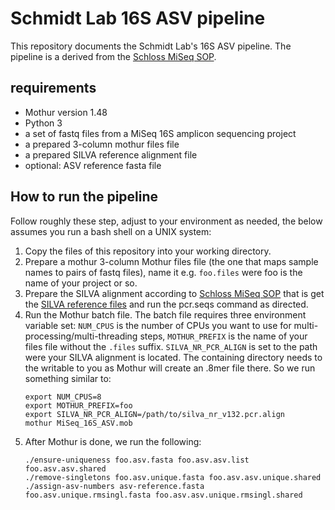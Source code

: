 # Schmidt Lab 16S ASV pipeline

This repository documents the Schmidt Lab's 16S ASV pipeline.  The pipeline is a derived from the [Schloss MiSeq SOP](https://mothur.org/wiki/miseq_sop/).

## requirements

- Mothur version 1.48
- Python 3
- a set of fastq files from a MiSeq 16S amplicon sequencing project
- a prepared 3-column mothur files file
- a prepared SILVA reference alignment file
- optional: ASV reference fasta file

## How to run the pipeline

Follow roughly these step, adjust to your environment as needed, the below assumes you run a bash shell on a UNIX system:

1. Copy the files of this repository into your working directory.
2. Prepare a mothur 3-column Mothur files file (the one that maps sample names to pairs of fastq files), name it e.g. `foo.files` were foo is the name
   of your project or so.
3. Prepare the SILVA alignment according to [Schloss MiSeq SOP](https://mothur.org/wiki/miseq_sop/) that is get the
   [SILVA reference files](https://mothur.org/wiki/Silva_reference_files) and run the pcr.seqs command as directed.
4. Run the Mothur batch file.  The batch file requires three environment variable set: `NUM_CPUS` is the number of CPUs you want to use for
   multi-processing/multi-threading steps, `MOTHUR_PREFIX` is the name of your files file without the `.files` suffix. `SILVA_NR_PCR_ALIGN` is set to the
   path were your SILVA alignment is located.  The containing directory needs to the writable to you as Mothur will create an .8mer file there.  So we run
   something similar to:
   ```
   export NUM_CPUS=8
   export MOTHUR_PREFIX=foo
   export SILVA_NR_PCR_ALIGN=/path/to/silva_nr_v132.pcr.align
   mothur MiSeq_16S_ASV.mob
   ```
5. After Mothur is done, we run the following:
   ```
   ./ensure-uniqueness foo.asv.fasta foo.asv.asv.list foo.asv.asv.shared
   ./remove-singletons foo.asv.unique.fasta foo.asv.asv.unique.shared
   ./assign-asv-numbers asv-reference.fasta foo.asv.unique.rmsingl.fasta foo.asv.asv.unique.rmsingl.shared
   ```
